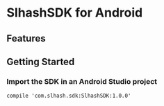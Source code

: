 # SlhashSDK for Android

## Features

## Getting Started

### Import the SDK in an Android Studio project

```
compile 'com.slhash.sdk:SlhashSDK:1.0.0'
```
